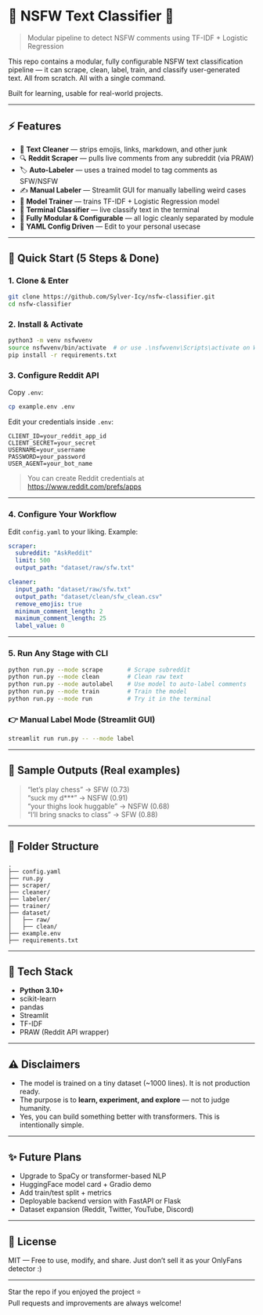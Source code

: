 # 🧠 NSFW Text Classifier 🔞  
> Modular pipeline to detect NSFW comments using TF-IDF + Logistic Regression  

This repo contains a modular, fully configurable NSFW text classification pipeline — it can scrape, clean, label, train, and classify user-generated text. All from scratch. All with a single command.

Built for learning, usable for real-world projects.

---

## ⚡ Features

- 🧼 **Text Cleaner** — strips emojis, links, markdown, and other junk
- 🔍 **Reddit Scraper** — pulls live comments from any subreddit (via PRAW)
- 🏷️ **Auto-Labeler** — uses a trained model to tag comments as SFW/NSFW
- ✍️ **Manual Labeler** — Streamlit GUI for manually labelling weird cases
- 🧠 **Model Trainer** — trains TF-IDF + Logistic Regression model
- 🧪 **Terminal Classifier** — live classify text in the terminal
- 📁 **Fully Modular & Configurable** — all logic cleanly separated by module
- 📝 **YAML Config Driven** — Edit to your personal usecase

---

## 🚀 Quick Start (5 Steps & Done)

### 1. Clone & Enter

```bash
git clone https://github.com/Sylver-Icy/nsfw-classifier.git
cd nsfw-classifier
```

### 2. Install & Activate

```bash
python3 -m venv nsfwvenv
source nsfwvenv/bin/activate  # or use .\nsfwvenv\Scripts\activate on Windows
pip install -r requirements.txt
```

### 3. Configure Reddit API

Copy `.env`:

```bash
cp example.env .env
```

Edit your credentials inside `.env`:
```env
CLIENT_ID=your_reddit_app_id
CLIENT_SECRET=your_secret
USERNAME=your_username
PASSWORD=your_password
USER_AGENT=your_bot_name
```

> You can create Reddit credentials at https://www.reddit.com/prefs/apps

---

### 4. Configure Your Workflow

Edit `config.yaml` to your liking. Example:
```yaml
scraper:
  subreddit: "AskReddit"
  limit: 500
  output_path: "dataset/raw/sfw.txt"

cleaner:
  input_path: "dataset/raw/sfw.txt"
  output_path: "dataset/clean/sfw_clean.csv"
  remove_emojis: true
  minimum_comment_length: 2
  maximum_comment_length: 25
  label_value: 0
```

---

### 5. Run Any Stage with CLI

```bash
python run.py --mode scrape       # Scrape subreddit
python run.py --mode clean        # Clean raw text
python run.py --mode autolabel    # Use model to auto-label comments
python run.py --mode train        # Train the model
python run.py --mode run          # Try it in the terminal
```

### 👉 Manual Label Mode (Streamlit GUI)

```bash
streamlit run run.py -- --mode label
```

---

## 🧪 Sample Outputs (Real examples)

> “let’s play chess” → SFW (0.73)  
> “suck my d***” → NSFW (0.91)  
> “your thighs look huggable” → NSFW (0.68)  
> “I’ll bring snacks to class” → SFW (0.88)

---

## 📁 Folder Structure

```
.
├── config.yaml
├── run.py
├── scraper/
├── cleaner/
├── labeler/
├── trainer/
├── dataset/
│   ├── raw/
│   ├── clean/
├── example.env
├── requirements.txt
```

---

## 🔧 Tech Stack

- **Python 3.10+**
- scikit-learn
- pandas
- Streamlit
- TF-IDF
- PRAW (Reddit API wrapper)

---

## ⚠️ Disclaimers

- The model is trained on a tiny dataset (~1000 lines). It is not production ready.
- The purpose is to **learn, experiment, and explore** — not to judge humanity.
- Yes, you can build something better with transformers. This is intentionally simple.

---

## ✨ Future Plans

- Upgrade to SpaCy or transformer-based NLP
- HuggingFace model card + Gradio demo
- Add train/test split + metrics
- Deployable backend version with FastAPI or Flask
- Dataset expansion (Reddit, Twitter, YouTube, Discord)

---

## 💬 License
MIT — Free to use, modify, and share. Just don’t sell it as your OnlyFans detector :)

---

Star the repo if you enjoyed the project ⭐  
Pull requests and improvements are always welcome!